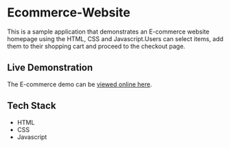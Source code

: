 # Ecommerce-Website

This is a sample application that demonstrates an E-commerce website homepage using the HTML, CSS and Javascript.Users can select items, add them to their shopping cart and proceed to the checkout page.

## Live Demonstration

The E-commerce demo can be [viewed online here](https://cozy-centaur-7b8d2a.netlify.app/).

## Tech Stack
* HTML
* CSS
* Javascript